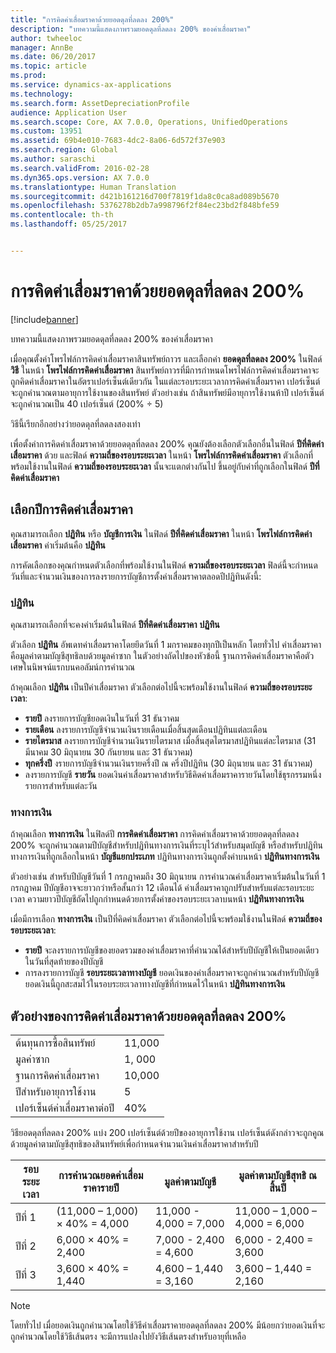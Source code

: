 ```yaml
---
title: "การคิดค่าเสื่อมราคาด้วยยอดดุลที่ลดลง 200%"
description: "บทความนี้แสดงภาพรวมยอดดุลที่ลดลง 200% ของค่าเสื่อมราคา"
author: twheeloc
manager: AnnBe
ms.date: 06/20/2017
ms.topic: article
ms.prod: 
ms.service: dynamics-ax-applications
ms.technology: 
ms.search.form: AssetDepreciationProfile
audience: Application User
ms.search.scope: Core, AX 7.0.0, Operations, UnifiedOperations
ms.custom: 13951
ms.assetid: 69b4e010-7683-4dc2-8a06-6d572f37e903
ms.search.region: Global
ms.author: saraschi
ms.search.validFrom: 2016-02-28
ms.dyn365.ops.version: AX 7.0.0
ms.translationtype: Human Translation
ms.sourcegitcommit: d421b161216d700f7819f1da8c0ca8ad089b5670
ms.openlocfilehash: 5376278b2db7a998796f2f84ec23bd2f848bfe59
ms.contentlocale: th-th
ms.lasthandoff: 05/25/2017


---
```


# <a name="200-percent-reducing-balance-depreciation"></a>การคิดค่าเสื่อมราคาด้วยยอดดุลที่ลดลง 200%

[!include[banner](../includes/banner.md)]


บทความนี้แสดงภาพรวมยอดดุลที่ลดลง 200% ของค่าเสื่อมราคา

เมื่อคุณตั้งค่าโพรไฟล์การคิดค่าเสื่อมราคาสินทรัพย์ถาวร และเลือกค่า **ยอดดุลที่ลดลง 200%** ในฟิลด์ **วิธี** ในหน้า **โพรไฟล์การคิดค่าเสื่อมราคา** สินทรัพย์ถาวรที่มีการกำหนดโพรไฟล์การคิดค่าเสื่อมราคาจะถูกคิดค่าเสื่อมราคาในอัตราเปอร์เซ็นต์เดียวกัน ในแต่ละรอบระยะเวลาการคิดค่าเสื่อมราคา เปอร์เซ็นต์จะถูกคำนวณตามอายุการใช้งานของสินทรัพย์ ตัวอย่างเช่น ถ้าสินทรัพย์มีอายุการใช้งานห้าปี เปอร์เซ็นต์จะถูกคำนวณเป็น 40 เปอร์เซ็นต์ (200% ÷ 5) 

วิธีนี้เรียกอีกอย่างว่ายอดดุลที่ลดลงสองเท่า

เพื่อตั้งค่าการคิดค่าเสื่อมราคาด้วยยอดดุลที่ลดลง 200% คุณยังต้องเลือกตัวเลือกอื่นในฟิลด์ **ปีที่คิดค่าเสื่อมราคา** ด้วย และฟิลด์ **ความถี่ของรอบระยะเวลา** ในหน้า **โพรไฟล์การคิดค่าเสื่อมราคา** ตัวเลือกที่พร้อมใช้งานในฟิลด์ **ความถี่ของรอบระยะเวลา** นั้นจะแตกต่างกันไป ขึ้นอยู่กับค่าที่ถูกเลือกในฟิลด์ **ปีที่คิดค่าเสื่อมราคา**

## <a name="select-a-depreciation-year"></a>เลือกปีการคิดค่าเสื่อมราคา
คุณสามารถเลือก **ปฏิทิน** หรือ **บัญชีการเงิน** ในฟิลด์ **ปีที่คิดค่าเสื่อมราคา** ในหน้า **โพรไฟล์การคิดค่าเสื่อมราคา** ค่าเริ่มต้นคือ **ปฏิทิน** 

การคัดเลือกของคุณกำหนดตัวเลือกที่พร้อมใช้งานในฟิลด์ **ความถี่ของรอบระยะเวลา** ฟิลด์นี้จะกำหนดวันที่และจำนวนเงินของการลงรายการบัญชีการตั้งค่าเสื่อมราคาตลอดปีปฏิทินดังนี้:

### <a name="calendar"></a>ปฏิทิน

คุณสามารถเลือกที่จะคงค่าเริ่มต้นในฟิลด์ **ปีที่คิดค่าเสื่อมราคา** **ปฏิทิน** 

ตัวเลือก **ปฏิทิน** อัพเดทค่าเสื่อมราคาโดยยึดวันที่ 1 มกราคมของทุกปีเป็นหลัก โดยทั่วไป ค่าเสื่อมราคาคือมูลค่าตามบัญชีสุทธิลบด้วยมูลค่าซาก ในตัวอย่างถัดไปของหัวข้อนี้ ฐานการคิดค่าเสื่อมราคาคือตัวเศษในนิพจน์แรกบนคอลัมน์การคำนวณ 

ถ้าคุณเลือก **ปฏิทิน** เป็นปีค่าเสื่อมราคา ตัวเลือกต่อไปนี้จะพร้อมใช้งานในฟิลด์ **ความถี่ของรอบระยะเวลา**:

-   **รายปี** ลงรายการบัญชียอดเงินในวันที่ 31 ธันวาคม
-   **รายเดือน** ลงรายการบัญชีจำนวนเงินรายเดือนเมื่อสิ้นสุดเดือนปฏิทินแต่ละเดือน
-   **รายไตรมาส** ลงรายการบัญชีจำนวนเงินรายไตรมาส เมื่อสิ้นสุดไตรมาสปฏิทินแต่ละไตรมาส (31 มีนาคม 30 มิถุนายน 30 กันยายน และ 31 ธันวาคม)
-   **ทุกครึ่งปี** งรายการบัญชีจำนวนเงินรายครึ่งปี ณ ครึ่งปีปฏิทิน (30 มิถุนายน และ 31 ธันวาคม)
-   ลงรายการบัญชี **รายวัน** ยอดเงินค่าเสื่อมราคาสำหรับวิธีคิดค่าเสื่อมราคารายวันโดยใช้ธุรกรรมหนึ่งรายการสำหรับแต่ละวัน

### <a name="fiscal"></a>ทางการเงิน

ถ้าคุณเลือก **ทางการเงิน** ในฟิลด์ปี **การคิดค่าเสื่อมราคา** การคิดค่าเสื่อมราคาด้วยยอดดุลที่ลดลง 200% จะถูกคำนวณตามปีบัญชีสำหรับปฏิทินทางการเงินที่ระบุไว้สำหรับสมุดบัญชี หรือสำหรับปฏิทินทางการเงินที่ถูกเลือกในหน้า **บัญชีแยกประเภท** ปฏิทินทางการเงินถูกตั้งค่าบนหน้า **ปฏิทินทางการเงิน** 

ตัวอย่างเช่น สำหรับปีบัญชีวันที่ 1 กรกฎาคมถึง 30 มิถุนายน การคำนวณค่าเสื่อมราคาเริ่มต้นในวันที่ 1 กรกฎาคม ปีบัญชีอาจจะยาวกว่าหรือสั้นกว่า 12 เดือนได้  ค่าเสื่อมราคาถูกปรับสำหรับแต่ละรอบระยะเวลา ความยาวปีบัญชีถัดไปถูกกำหนดด้วยการตั้งค่าของรอบระยะเวลาบนหน้า **ปฏิทินทางการเงิน** 

เมื่อมีการเลือก **ทางการเงิน** เป็นปีที่คิดค่าเสื่อมราคา ตัวเลือกต่อไปนี้จะพร้อมใช้งานในฟิลด์ **ความถี่ของรอบระยะเวลา**:

-   **รายปี** จะลงรายการบัญชีของยอดรวมของค่าเสื่อมราคาที่คำนวณได้สำหรับปีบัญชีให้เป็นยอดเดียวในวันที่สุดท้ายของปีบัญชี
-   การลงรายการบัญชี **รอบระยะเวลาทางบัญชี** ยอดเงินของค่าเสื่อมราคาจะถูกคำนวณสำหรับปีบัญชี ยอดเงินนี้ถูกสะสมไว้ในรอบระยะเวลาทางบัญชีที่กำหนดไว้ในหน้า **ปฏิทินทางการเงิน**

## <a name="example-of-200-reducing-balance-depreciation"></a>ตัวอย่างของการคิดค่าเสื่อมราคาด้วยยอดดุลที่ลดลง 200%
|                                |        |
|--------------------------------|--------|
| ต้นทุนการซื้อสินทรัพย์               | 11,000 |
| มูลค่าซาก                  | 1, 000 |
| ฐานการคิดค่าเสื่อมราคา              | 10,000 |
| ปีสำหรับอายุการใช้งาน             | 5      |
| เปอร์เซ็นต์ค่าเสื่อมราคาต่อปี | 40%    |

วิธียอดดุลที่ลดลง 200% แบ่ง 200 เปอร์เซ็นต์ด้วยปีของอายุการใช้งาน เปอร์เซ็นต์ดังกล่าวจะถูกคูณด้วยมูลค่าตามบัญชีสุทธิของสินทรัพย์เพื่อกำหนดจำนวนเงินค่าเสื่อมราคาสำหรับปี

| รอบระยะเวลา | การคำนวณยอดค่าเสื่อมราคารายปี | มูลค่าตามบัญชี             | มูลค่าตามบัญชีสุทธิ ณ สิ้นปี |
|--------|-----------------------------------------------|------------------------|---------------------------------------|
| ปีที่ 1 | (11,000 – 1,000) × 40% = 4,000                | 11,000 - 4,000 = 7,000 | 11,000 – 1,000 – 4,000 = 6,000        |
| ปีที่ 2 | 6,000 × 40% = 2,400                           | 7,000 - 2,400 = 4,600  | 6,000 - 2,400 = 3,600                 |
| ปีที่ 3 | 3,600 × 40% = 1,440                           | 4,600 – 1,440 = 3,160  | 3,600 – 1,440 = 2,160                 |

> [!NOTE] 
> โดยทั่วไป เมื่อยอดเงินถูกคำนวณโดยใช้วิธีค่าเสื่อมราคายอดดุลที่ลดลง 200% มีน้อยกว่ายอดเงินที่จะถูกคำนวณโดยใช้วิธีเส้นตรง จะมีการแปลงไปยังวิธีเส้นตรงสำหรับอายุที่เหลือ





